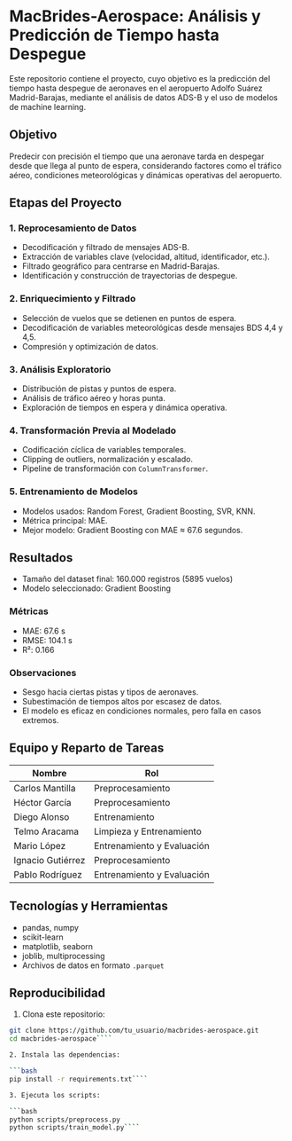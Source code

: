 # MacBrides-Aerospace: Análisis y Predicción de Tiempo hasta Despegue

Este repositorio contiene el proyecto, cuyo objetivo es la predicción del tiempo hasta despegue de aeronaves en el aeropuerto Adolfo Suárez Madrid-Barajas, mediante el análisis de datos ADS-B y el uso de modelos de machine learning.

## Objetivo

Predecir con precisión el tiempo que una aeronave tarda en despegar desde que llega al punto de espera, considerando factores como el tráfico aéreo, condiciones meteorológicas y dinámicas operativas del aeropuerto.

## Etapas del Proyecto

### 1. Reprocesamiento de Datos

- Decodificación y filtrado de mensajes ADS-B.
- Extracción de variables clave (velocidad, altitud, identificador, etc.).
- Filtrado geográfico para centrarse en Madrid-Barajas.
- Identificación y construcción de trayectorias de despegue.

### 2. Enriquecimiento y Filtrado

- Selección de vuelos que se detienen en puntos de espera.
- Decodificación de variables meteorológicas desde mensajes BDS 4,4 y 4,5.
- Compresión y optimización de datos.

### 3. Análisis Exploratorio

- Distribución de pistas y puntos de espera.
- Análisis de tráfico aéreo y horas punta.
- Exploración de tiempos en espera y dinámica operativa.

### 4. Transformación Previa al Modelado

- Codificación cíclica de variables temporales.
- Clipping de outliers, normalización y escalado.
- Pipeline de transformación con `ColumnTransformer`.

### 5. Entrenamiento de Modelos

- Modelos usados: Random Forest, Gradient Boosting, SVR, KNN.
- Métrica principal: MAE.
- Mejor modelo: Gradient Boosting con MAE ≈ 67.6 segundos.

## Resultados

- Tamaño del dataset final: 160.000 registros (5895 vuelos)
- Modelo seleccionado: Gradient Boosting

### Métricas

- MAE: 67.6 s
- RMSE: 104.1 s
- R²: 0.166

### Observaciones

- Sesgo hacia ciertas pistas y tipos de aeronaves.
- Subestimación de tiempos altos por escasez de datos.
- El modelo es eficaz en condiciones normales, pero falla en casos extremos.

## Equipo y Reparto de Tareas

| Nombre           | Rol                          |
|------------------|-------------------------------|
| Carlos Mantilla  | Preprocesamiento             |
| Héctor García    | Preprocesamiento             |
| Diego Alonso     | Entrenamiento                |
| Telmo Aracama    | Limpieza y Entrenamiento     |
| Mario López      | Entrenamiento y Evaluación   |
| Ignacio Gutiérrez| Preprocesamiento             |
| Pablo Rodríguez  | Entrenamiento y Evaluación   |

## Tecnologías y Herramientas

- pandas, numpy
- scikit-learn
- matplotlib, seaborn
- joblib, multiprocessing
- Archivos de datos en formato `.parquet`

## Reproducibilidad

1. Clona este repositorio:

```bash
git clone https://github.com/tu_usuario/macbrides-aerospace.git
cd macbrides-aerospace````

2. Instala las dependencias:

```bash
pip install -r requirements.txt````

3. Ejecuta los scripts:

```bash
python scripts/preprocess.py
python scripts/train_model.py````


